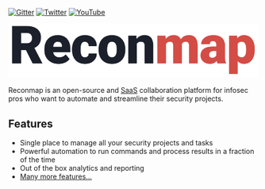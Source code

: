 [![Gitter](https://badges.gitter.im/reconmap/community.svg)](https://gitter.im/reconmap/community?utm_source=badge&utm_medium=badge&utm_campaign=pr-badge)
[![Twitter](https://img.shields.io/twitter/follow/reconmap?style=social&logo=twitter&style=flat)](https://twitter.com/reconmap)
[![YouTube](https://img.shields.io/static/v1?label=YouTube&message=Subscribe&color=red&style=flat&logo=youtube)](https://www.youtube.com/reconmap)

![Reconmap logo](./reconmap-logo.png)

Reconmap is an open-source and [SaaS](https://reconmap.com) collaboration platform for infosec pros who want to automate and streamline their security projects.

## Features

* Single place to manage all your security projects and tasks
* Powerful automation to run commands and process results in a fraction of the time
* Out of the box analytics and reporting
* [Many more features...](https://docs.reconmap.com/features/)

